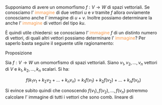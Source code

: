 Supponiamo di avere un omomorfismo $f:V\to W$ di spazi vettoriali. Se conosciamo l’ <font color="#f79646">immagine</font> di due vettori $u$ e $v$ tramite $f$ allora ovviamente conosciamo anche l’ immagine di $u+v$.
Inoltre possiamo determinare la anche l’ <font color="#f79646">immagine</font> di vettori del tipo $ku$.

Ѐ quindi utile chiedersi: se conosciamo l’ <font color="#f79646">immagine</font> $f$ di un distinto numero di vettori, di quali altri vettori possiamo determinare l’ <font color="#f79646">immagine</font>? Per saperlo basta seguire il seguente utile ragionamento:

Proposizione 

Sia $f:V\to W$ un omomorfismo di spazi vettoriali. Siano $v_{1},v_{2},\dots,v_{n}$ vettori di $V$ e $k_{1},k_{2},\dots,k_{n}$
scalari. Si ha:

$$f(k_{1}v_{1}+k_{2}v_{2}+\dots+k_{n}v_{n})=k_{1}f(v_{1})+k_{2}f(v_{2})+\dots+k_{n}f(v_{n})$$

Si evince subito quindi che conoscendo $f(v_{1}),f(v_{2}),\dots,f(v_{n})$ potremmo calcolare l’ immagine di tutti i vettori che sono comb. lineare di 